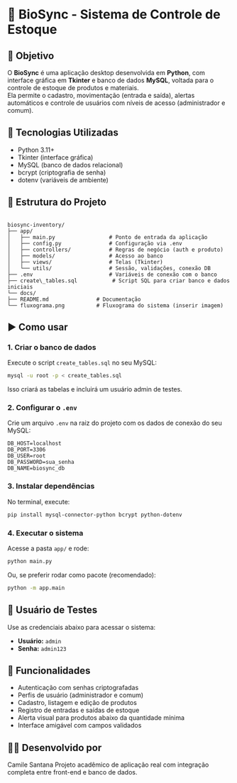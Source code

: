 
# 💊 BioSync - Sistema de Controle de Estoque

## 🎯 Objetivo

O **BioSync** é uma aplicação desktop desenvolvida em **Python**, com interface gráfica em **Tkinter** e banco de dados **MySQL**, voltada para o controle de estoque de produtos e materiais.  
Ela permite o cadastro, movimentação (entrada e saída), alertas automáticos e controle de usuários com níveis de acesso (administrador e comum).

## 🧰 Tecnologias Utilizadas

- Python 3.11+
- Tkinter (interface gráfica)
- MySQL (banco de dados relacional)
- bcrypt (criptografia de senha)
- dotenv (variáveis de ambiente)

## 📁 Estrutura do Projeto

```

biosync-inventory/
├── app/
│   ├── main.py                 # Ponto de entrada da aplicação
│   ├── config.py               # Configuração via .env
│   ├── controllers/            # Regras de negócio (auth e produto)
│   ├── models/                 # Acesso ao banco
│   ├── views/                  # Telas (Tkinter)
│   └── utils/                  # Sessão, validações, conexão DB
├── .env                        # Variáveis de conexão com o banco
├── create\_tables.sql           # Script SQL para criar banco e dados iniciais
└── docs/
├── README.md               # Documentação
└── fluxograma.png          # Fluxograma do sistema (inserir imagem)

````

## ▶️ Como usar

### 1. Criar o banco de dados
Execute o script `create_tables.sql` no seu MySQL:

```bash
mysql -u root -p < create_tables.sql
````

Isso criará as tabelas e incluirá um usuário admin de testes.

### 2. Configurar o `.env`

Crie um arquivo `.env` na raiz do projeto com os dados de conexão do seu MySQL:

```
DB_HOST=localhost
DB_PORT=3306
DB_USER=root
DB_PASSWORD=sua_senha
DB_NAME=biosync_db
```

### 3. Instalar dependências

No terminal, execute:

```bash
pip install mysql-connector-python bcrypt python-dotenv
```

### 4. Executar o sistema

Acesse a pasta `app/` e rode:

```bash
python main.py
```

Ou, se preferir rodar como pacote (recomendado):

```bash
python -m app.main
```


## 🔐 Usuário de Testes

Use as credenciais abaixo para acessar o sistema:

* **Usuário:** `admin`
* **Senha:** `admin123`


## 📌 Funcionalidades

* Autenticação com senhas criptografadas
* Perfis de usuário (administrador e comum)
* Cadastro, listagem e edição de produtos
* Registro de entradas e saídas de estoque
* Alerta visual para produtos abaixo da quantidade mínima
* Interface amigável com campos validados


## 👩‍💻 Desenvolvido por

Camile Santana
Projeto acadêmico de aplicação real com integração completa entre front-end e banco de dados.


